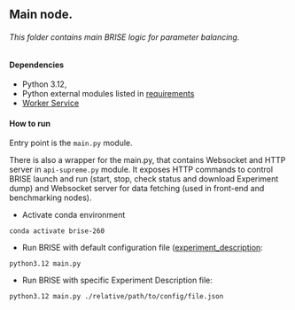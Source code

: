 ## Main node.
###### This folder contains main BRISE logic for parameter balancing.

#### Dependencies

- Python 3.12,
- Python external modules listed in [requirements](./requirements.txt)
- [Worker Service](../worker_service/README.md "Part of this project, performs task distribution and running. See worker_service readme for more details.")


#### How to run

Entry point is the `main.py` module.

There is also a wrapper for the main.py, that contains Websocket and HTTP server in `api-supreme.py` module.
It exposes HTTP commands to control BRISE launch and run (start, stop, check status and download Experiment dump)
and Websocket server for data fetching (used in front-end and benchmarking nodes).

- Activate conda environment

`conda activate brise-260`

- Run BRISE with default configuration file ([experiment_description](Resources/EnergyExperiment.json):

`python3.12 main.py`

- Run BRISE with specific Experiment Description file:

`python3.12 main.py ./relative/path/to/config/file.json`